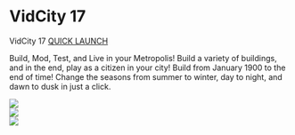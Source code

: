 VidCity 17
===========

VidCity 17 [QUICK LAUNCH](http://avixsoft.github.io/vidcity17/)<br>

Build, Mod, Test, and Live in your Metropolis! Build a variety of buildings, and in the end, play as a citizen in your city! Build from January 1900 to the end of time! Change the seasons from summer to winter, day to night, and dawn to dusk in just a click.

<a target='_blank' href='http://avixsoft.github.io/vidcity17'><img src="http://avixsoft.github.io/vidcity17/img/pic1.jpg"/></a><br>
<a target='_blank' href='http://avixsoft.github.io/vidcity17'><img src="http://avixsoft.github.io/vidcity17/img/pic2.jpg"/></a><br>
<a target='_blank' href='http://avixsoft.github.io/vidcity17'><img src="http://avixsoft.github.io/vidcity17/img/pic3.png"/></a><br>
